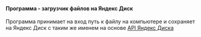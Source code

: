 #### Программа - загрузчик файлов на Яндекс Диск
Программа принимает на вход путь к файлу на компьютере и сохраняет на Яндекс Диск с таким же именем на основе [API Яндекс Диска](https://yandex.ru/dev/disk/poligon/)
